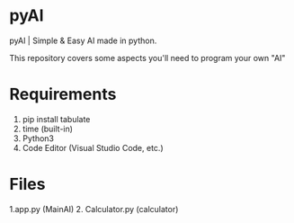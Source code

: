 # pyAI
pyAI | Simple &amp; Easy AI made in python.


This repository covers some aspects you'll need to program your own "AI"

# Requirements
1. pip install tabulate
2. time (built-in)
3. Python3
4. Code Editor (Visual Studio Code, etc.)

# Files
1.app.py (MainAI)
2. Calculator.py (calculator)
